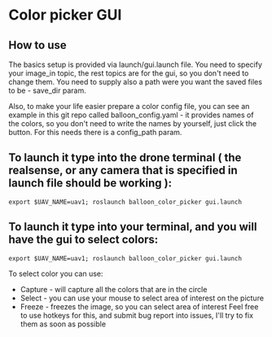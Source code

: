 # Color picker GUI 

## How to use

The basics setup is provided via launch/gui.launch file. You need to specify your image_in topic, the rest topics are for the gui, so you don't need to change them.
You need to supply also a path were you want the saved files to be - save_dir param.

Also, to make your life easier prepare a color config file, you can see an example in this git repo called balloon_config.yaml - it provides names of the colors, so you don't need to write the names by yourself, just click the button. For this needs there is a config_path param.

## To launch it type into the drone terminal ( the realsense, or any camera that is specified in launch file should be working ): 
```
export $UAV_NAME=uav1; roslaunch balloon_color_picker gui.launch
```
## To launch it type into your terminal, and you will have the gui to select colors: 
```
export $UAV_NAME=uav1; roslaunch balloon_color_picker gui.launch
```
To select color you can use:
 - Capture - will capture all the colors that are in the circle
 - Select - you can use your mouse to select area of interest on the picture
 - Freeze - freezes the image, so you can select area of interest
Feel free to use hotkeys for this, and submit bug report into issues, I'll try to fix them as soon as possible


